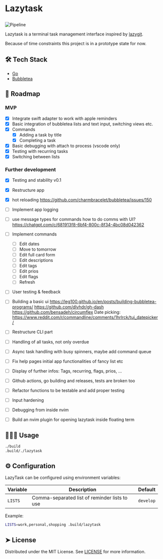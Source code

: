 # <p>Lazytask</p>

![Pipeline](https://github.com/florianbellmann/lazytask/actions/workflows/go.yml/badge.svg)

Lazytask is a terminal task management interface inspired by [lazygit](https://github.com/jesseduffield/lazygit).

Because of time constraints this project is in a prototype state for now.

## 🛠️ Tech Stack

- [Go](https://go.dev/)
- [Bubbletea](https://github.com/charmbracelet/bubbletea/tree/master)

## 🧐 Roadmap

### MVP

- [x] Integrate swift adapter to work with apple reminders
- [x] Basic integration of bubbletea lists and text input, switching views etc.
- [x] Commands
  - [x] Adding a task by title
  - [x] Completing a task
- [x] Basic debugging with attach to process (vscode only)
- [x] Testing with recurring tasks
- [x] Switching between lists

### Further development

- [x] Testing and stability v0.1
- [x] Restructure app
- [x] hot reloading https://github.com/charmbracelet/bubbletea/issues/150
- [ ] Implement app logging
- [ ] use message types for commands
      how to do comms with UI?
      https://chatgpt.com/c/681913f8-6bf4-800c-8f34-4bc08d042362

- [ ] Implement commands
  - [ ] Edit dates
  - [ ] Move to tomorrow
  - [ ] Edit full card form
  - [ ] Edit descriptions
  - [ ] Edit tags
  - [ ] Edit prios
  - [ ] Edit flags
  - [ ] Refresh
- [ ] User testing & feedback

- [ ] Building a basic ui
      https://leg100.github.io/en/posts/building-bubbletea-programs/
      https://github.com/dlvhdr/gh-dash
      https://github.com/bensadeh/circumflex
      Date picking: https://www.reddit.com/r/commandline/comments/1hrlrck/tui_datepicker/
- [ ] Restructure CLI part

- [ ] Handling of all tasks, not only overdue
- [ ] Async task handling with busy spinners, maybe add command queue
- [ ] Fix help pages initial app functionalities of fancy list etc
- [ ] Display of further infos: Tags, recurring, flags, prios, ...

- [ ] Github actions, go building and releases, tests are broken too
- [ ] Refactor functions to be testable and add proper testing
- [ ] Input hardening
- [ ] Debugging from inside nvim

- [ ] Build an nvim plugin for opening lazytask inside floating term

## 🧑🏻‍💻 Usage

```sh
./build
.build/./lazytask
```

## ⚙️ Configuration

LazyTask can be configured using environment variables:

| Variable | Description                                   | Default   |
| -------- | --------------------------------------------- | --------- |
| `LISTS`  | Comma-separated list of reminder lists to use | `develop` |

Example:

```sh
LISTS=work,personal,shopping .build/lazytask
```

## ➤ License

Distributed under the MIT License. See [LICENSE](LICENSE) for more information.
